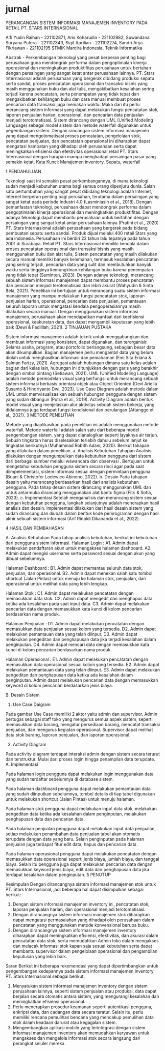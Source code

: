 # jurnal

PERANCANGAN SISTEM INFORMASI MANAJEMEN INVENTORY
PADA RETAIL PT. STARS INTERNASIONAL

Alfi Yudin Raihan - 221102871, Aris Koharudin - 221102982, Suwandana Suryana Putera - 221102343, Sigit Aprilian - 221102274, Sandri Arya Fikriawan - 221102195
STMIK Mardira Indonesia, Teknik Informatika

Abstrak - Perkembangan teknologi yang pesat berperan penting bagi perusahaan guna mendongrak performa dalam pengoptimalan kinerja operasional dan meningkatkan produktifitas perusahaan untuk bertahan dengan persaingan yang sangat ketat antar perusahaan lainnya. PT. Stars Internasional adalah perusahaan yang bergerak dibidang produksi sepatu serta sandal, proses pencatatan operasional dan transaksi bisnis yang masih menggunakan buku dan alat tulis, mengakibatkan kesalahan sering terjadi karena pencatatan, serta penempatan yang tidak tepat dan mengakibatkan kehilangan buku dan cara manual membuat proses pencarian data transaksi juga memakan waktu. Maka dari itu perlu merancang sistem informasi yang dapat melakukan fungsi pencatatan stok, laporan penjualan harian, operasional, dan pencarian data penjualan menjadi terotomatisasi. Sistem dirancang dengan UML (Unified Modeling Language) sebagai model sistem dan metode waterfall digunakan untuk pegembangan sistem. Dengan rancangan sistem informasi manajemen yang dapat mengotomatisasi proses pencatatan, pengelolaan stok, pencatatan penjualan, dan pencatatan operasional ini diharapkan dapat mengatasi hambatan yang dihadapi oleh perusahaan serta dapat meningkatkan efisiensi dan efektivitas operasional retail PT. Stars Internasional dengan harapan mampu menghadapi persaingan pasar yang semakin ketat.
Kata Kunci: Manajemen inventory, Sepatu, waterfall

1 PENDAHULUAN

Teknologi saat ini semakin pesat perkembangannya, di mana teknologi sudah menjadi kebutuhan utama bagi semua orang dipenjuru dunia. Salah satu pertumbuhan yang sangat pesat dibidang teknologi adalah Internet, internet berperan penting bagi perusahan, terutama dalam persaingan yang sangat ketat pada periode Industri 4.0 (Lasminiasih et al., 2018). Dengan pemanfaatan teknologi, perusahaan dapat mendongrak performa dalam pengoptimalan kinerja operasional dan meningkatkan produktifitas. Dengan adanya teknologi dapat membantu perusahaan untuk bertahan dengan persaingan yang sangat ketat antar perusahaan lainnya (Pratini et al., 2020)
PT. Stars Internasional adalah perusahaan yang bergerak pada bidang pembuatan sepatu serta sandal. Produk dijual melalui 400 retail Stars yang ada indonesia. Perusahaan ini berdiri 22 tahun lalu tepatnya pada tahun 2001 di Surabaya. Retail PT. Stars Internasional memiliki kendala dalam proses pencatatan operasional dan transaksi bisnis yang masih menggunakan buku dan alat tulis, Sistem pencatatan yang masih dilakukan secara manual memiliki banyak kelemahan, termasuk kesalahan pencatatan yang sering terjadi, pencarian data yang sulit dan membutuhkan banyak waktu serta tingginya kemungkinan kehilangan buku karena penempatan yang tidak tepat (Suminten, 2023).
Dengan adanya teknologi, merancang sebuah sistem informasi manajemen dapat membantu proses pencatatan dan pencarian menjadi terotomatisasi dan lebih akurat (Wahyudin & Sinta Bela, 2021). Penelitian ini bertujuan untuk merancang suatu sistem informasi manajemen yang mampu melakukan fungsi pencatatan stok, laporan penjualan harian, operasional, pencarian data penjualan, pemantauan seluruh laporan untuk mengatasi kendala pengoperasiannya masih dilakukan secara manual.
Dengan menggunakan sistem informasi manajemen, perusahaan akan mendapatkan manfaat dari keefisiensi operasional, keakuratan data, dan dapat mengambil keputusan yang lebih baik (Dewi & Fadlillah, 2021).
2 TINJAUAN PUSTAKA

Sistem informasi manajemen adalah teknik untuk menggabungkan dan membuat informasi yang konsisten, dapat digunakan, dan terorganisir. Selama usaha, program, atau portofolio berlangsung, sebagian besar data akan dikumpulkan. Bagian manajemen perlu mengambil data yang belum diolah untuk menghasilkan informasi dan pemahaman (Emi Sita Eriana & Salman Farizy, 2021).
Agregasi adalah hubungan dimana satu kelas adalah bagian dari kelas lain, hubungan ini ditunjukkan dengan garis yang berakhir dengan simbol bintang (Setiawan, 2021).
UML (Unified Modeling Language) adalah metode permodelan visual yang berfungsi untuk merancang sebuah sistem informasi berbasis orientasi objek atau Object Oriented (Devi Ariella Susanto & Hindriyanto Dwi, 2023).
Use Case Diagram adalah metode dalam UML untuk memvisualisasikan sebuah hubungan pengguna dengan sistem yang sudah dibangun (Putra et al., 2019).
Activity Diagram adalah bentuk model visual yang menjelaskan alur aktivitas sebuah sistem bekerja, yang didalamnya juga terdapat fungsi kondisional dan perulangan (Attanggo et al., 2021).
3 METODE PENELITIAN

Metode yang diaplikasikan pada penelitian ini adalah menggunakan metode waterfall. Metode waterfall adalah salah satu dari beberapa model pengembangan sistem, yang dapat dianalogikan seperti layaknya air terjun. Sebuah tingkatan harus diselesaikan terlebih dahulu sebelum lanjut ke tingkatan berikutnya (Muhammad Robith Adani, 2020). Berikut tahapan yang dilakukan dalam penelitian.
a. Analisis Kebutuhan
Tahapan Analisis dilakukan dengan mengumpulkan data kebutuhan pengguna dari sistem dari berbagai sumber melalui wawancara dan observasi . Bertujuan untuk mengetahui kebutuhan pengguna sistem secara rinci agar pada saat diimpelementasi, sistem informasi sesuai dengan permintaan pengguna (Buani & Christofer Lodewico Abineno, 2022).
b. Desain
Pada tahapan desain yaitu merancang berdasarkan hasil dari analisis kebutuhan pengguna. Pada tahap desain sistem dirancang menggunakan UML dan untuk antarmuka dirancang menggunakan alat bantu figma (Fitri & Sofia, 2023).
c. Implementasi
Setelah menganalisis dan merancang sistem sesuai dengan kebutuhan pengguna, langkah selanjutnya adalah menerapkan hasil analisis dan desain. Implementasi dilakukan dari hasil desain sistem yang sudah dirancang dan diubah dalam bentuk kode pemrograman dengan hasil akhir sebuah sistem informasi (Arif Rinaldi Dikananda et al., 2022).

4 HASIL DAN PEMBAHASAN

A. Analisis Kebutuhan
Pada tahap analisis kebutuhan, berikut ini kebutuhan dari pengguna sistem informasi.
Halaman Login :
A1. Admin dapat melakukan pendaftaran akun untuk mengakses halaman dashboard.
A2. Admin dapat mengisi username serta password
sesuai dengan akun yang dibuat sebelumnya.

Halaman Dashboard :
B1. Admin dapat memantau seluruh data stok, penjualan, dan operasional.
B2. Admin dapat menekan salah satu tombol shortcut (Jalan Pintas) untuk menuju ke halaman stok, penjualan, dan operasional untuk melihat data yang lebih lengkap.

Halaman Stok :
C1. Admin dapat melakukan pencatatan dengan memasukkan data stok.
C2. Admin dapat mengedit dan menghapus data ketika ada kesalahan pada saat input data.
C3. Admin dapat melakukan pencarian data dengan memasukkan kata kunci di kolom pencarian berdasarkan nama produk.

Halaman Penjualan :
D1. Admin dapat melakukan pencatatan dengan memasukkan data penjualan sesuai kolom yang tersedia.
D2. Admin dapat melakukan pemantauan data yang telah diinput.
D3. Admin dapat melakukan pengeditan dan penghapusan data jika terjadi kesalahan dalam penginputan.
D4. Admin dapat mencari data dengan memasukkan kata kunci di kolom pencarian berdasarkan nama produk.

Halaman Operasional :
E1. Admin dapat melakukan pencatatan dengan memasukkan data operasional sesuai kolom yang tersedia.
E2. Admin dapat melakukan pemantauan data yang telah diinput.
E3. Admin dapat melakukan pengeditan dan penghapusan data ketika ada kesalahan dalam penginputan.
Admin dapat melakukan pencarian data dengan memasukkan keyword di kolom pencarian berdasarkan jenis biaya.

B. Desain Sistem

1. Use Case Daigram

Pada gambar Use Case memiliki 2 aktor yaitu admin dan supervisor. Admin bertugas sebagai staff toko yang mengurus semua aspek sistem, seperti memasukkan data barang, mengatur persediaan barang, mencatat transaksi penjualan, dan mengurus kegiatan operasional. Supervisor dapat melihat data stok barang, laporan penjualan, dan laporan operasional.

2. Activity Diagram

Pada activity diagram terdapat interaksi admin dengan sistem secara terurut dan terstruktur. Mulai dari proses login hingga penampilan data terupdate.
A. Implementasi

Pada halaman login pengguna dapat melakukan login menggunakan data yang sudah terdaftar sebelumnya di database sistem.

Pada halaman dashboard pengguna dapat melakukan pemantauan data yang sudah diinputkan sebelumnya, tombol details di tiap tabel digunakan untuk melakukan shortcut (Jalan Pintas) untuk menuju halaman.

Pada halaman stok pengguna dapat melakukan input data stok, melakukan pengeditan data ketika ada kesalahan dalam penginputan, melakukan penghapusan data dan pencarian data.

Pada halaman penjualan pengguna dapat melakukan input data penjualan, setiap melakukan penambahan data penjualan tabel akan otomatis terupdate dengan data yang baru. Selain penginputan pada halaman penjualan juga terdapat fitur edit data, hapus dan pencarian data.

Pada halaman operasional pengguna dapat melakukan pencatatan dengan memasukkan data operasional seperti jenis biaya, jumlah biaya, dan tanggal biaya. Selain itu pengguna juga dapat melakukan pencarian data dengan memasukkan keyword jenis biaya, edit data dan penghapusan data jika terdapat kesalahan dalam penginputan.
5 PENUTUP

Kesimpulan
Dengan dirancangnya sistem informasi manajemen stok untuk PT. Stars Internasional, jadi beberapa hal dapat disimpulkan sebagai berikut:

1. Dengan sistem informasi manajemen inventory ini, pencatatan stok, laporan penjualan harian, dan operasional menjadi terotomatisasi.
2. Dengan dirancangnya sistem informasi manajemen stok diharapkan dapat mengatasi permasalahan yang dihadapi oleh perusahaan dalam pencatatan yang menggunakan metode konvensional berupa buku.
3. Dengan dirancangnya sistem informasi manajemen inventory diharapkan dapat meningkatkan efisiensi, efektivitas, dan akurasi dalam pencatatan data stok, serta memudahkan Admin toko dalam mengakses dan melacak informasi stok kapan saja sesuai kebutuhan serta dapat membantu supervisor dalam pengelolaan operasional dan pengambilan keputusan yang lebih baik.

Saran
Berikut ini beberapa rekomendasi yang dapat dipertimbangkan untuk pengembangan kedepannya pada sistem informasi manajemen inventory PT. Stars Internasional sebagai berikut:

1. Menyatukan sistem informasi manajemen inventory dengan sistem perusahaan lainnya, seperti sistem penjualan atau produksi, data dapat berjalan secara otomatis antara sistem, yang mengurangi kesalahan dan meningkatkan efisiensi operasional.
2. Perlu menerapkan prosedur keamanan seperti autentikasi pengguna, enkripsi data, dan cadangan data secara teratur. Selain itu, perlu memiliki rencana pemulihan bencana yang mencakup pemulihan data stok dalam keadaan darurat atau kegagalan sistem.
3. Mengembangkan aplikasi mobile yang terintegrasi dengan sistem informasi manajemen inventory akan memudahkan karyawan untuk mengakses dan mengelola informasi stok secara langsung dari perangkat seluler mereka.
